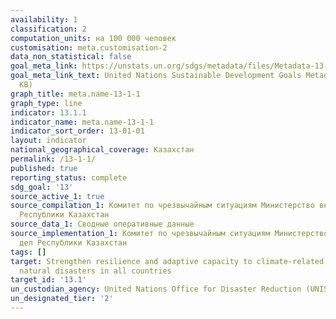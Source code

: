 ```yaml
---
availability: 1
classification: 2
computation_units: на 100 000 человек
customisation: meta.customisation-2
data_non_statistical: false
goal_meta_link: https://unstats.un.org/sdgs/metadata/files/Metadata-13-01-01.pdf
goal_meta_link_text: United Nations Sustainable Development Goals Metadata (PDF 224
  KB)
graph_title: meta.name-13-1-1
graph_type: line
indicator: 13.1.1
indicator_name: meta.name-13-1-1
indicator_sort_order: 13-01-01
layout: indicator
national_geographical_coverage: Казахстан
permalink: /13-1-1/
published: true
reporting_status: complete
sdg_goal: '13'
source_active_1: true
source_compilation_1: Комитет по чрезвычайным ситуациям Министерство внутренних дел
  Республики Казахстан
source_data_1: Сводные оперативные данные
source_implementation_1: Комитет по чрезвычайным ситуациям Министерство внутренних
  дел Республики Казахстан
tags: []
target: Strengthen resilience and adaptive capacity to climate-related hazards and
  natural disasters in all countries
target_id: '13.1'
un_custodian_agency: United Nations Office for Disaster Reduction (UNISDR)
un_designated_tier: '2'
---
```

